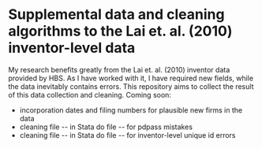 Supplemental data and cleaning algorithms to the Lai et. al. (2010) inventor-level data
==================

My research benefits greatly from the Lai et. al. (2010) inventor data provided by HBS.  As I have worked with it, I have required new fields, while the data inevitably contains errors.  This repository aims to collect the result of this data collection and cleaning.  Coming soon:

- incorporation dates and filing numbers for plausible new firms in the data
- cleaning file -- in Stata do file -- for pdpass mistakes
- cleaning file -- in Stata do file -- for inventor-level unique id errors

